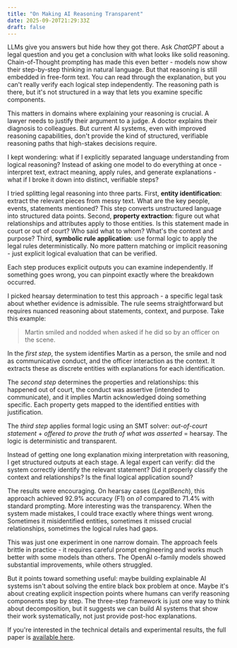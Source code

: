 ```yaml
---
title: "On Making AI Reasoning Transparent"
date: 2025-09-20T21:29:33Z
draft: false
---
```


LLMs give you answers but hide how they got there. Ask _ChatGPT_ about a legal question and you get a conclusion with what looks like solid reasoning. Chain-of-Thought prompting has made this even better - models now show their step-by-step thinking in natural language. But that reasoning is still embedded in free-form text. You can read through the explanation, but you can't really verify each logical step independently. The reasoning path is there, but it's not structured in a way that lets you examine specific components.

This matters in domains where explaining your reasoning is crucial. A lawyer needs to justify their argument to a judge. A doctor explains their diagnosis to colleagues. But current AI systems, even with improved reasoning capabilities, don't provide the kind of structured, verifiable reasoning paths that high-stakes decisions require.

I kept wondering: what if I explicitly separated language understanding from logical reasoning? Instead of asking one model to do everything at once - interpret text, extract meaning, apply rules, and generate explanations - what if I broke it down into distinct, verifiable steps?

I tried splitting legal reasoning into three parts. First, **entity identification**: extract the relevant pieces from messy text. What are the key people, events, statements mentioned? This step converts unstructured language into structured data points. Second, **property extraction**: figure out what relationships and attributes apply to those entities. Is this statement made in court or out of court? Who said what to whom? What's the context and purpose? Third, **symbolic rule application**: use formal logic to apply the legal rules deterministically. No more pattern matching or implicit reasoning - just explicit logical evaluation that can be verified.

Each step produces explicit outputs you can examine independently. If something goes wrong, you can pinpoint exactly where the breakdown occurred.

I picked hearsay determination to test this approach - a specific legal task about whether evidence is admissible. The rule seems straightforward but requires nuanced reasoning about statements, context, and purpose. Take this example:

> Martin smiled and nodded when asked if he did so by an officer on the scene.

In the *first step*, the system identifies Martin as a person, the smile and nod as communicative conduct, and the officer interaction as the context. It extracts these as discrete entities with explanations for each identification.

The *second step* determines the properties and relationships: this happened out of court, the conduct was assertive (intended to communicate), and it implies Martin acknowledged doing something specific. Each property gets mapped to the identified entities with justification.

The *third step* applies formal logic using an SMT solver: _out-of-court statement_ + _offered to prove the truth of what was asserted_ = hearsay. The logic is deterministic and transparent.

Instead of getting one long explanation mixing interpretation with reasoning, I get structured outputs at each stage. A legal expert can verify: did the system correctly identify the relevant statement? Did it properly classify the context and relationships? Is the final logical application sound?

The results were encouraging. On hearsay cases (_LegalBench_), this approach achieved 92.9% accuracy (F1) on _o1_ compared to 71.4% with standard prompting. More interesting was the transparency. When the system made mistakes, I could trace exactly where things went wrong. Sometimes it misidentified entities, sometimes it missed crucial relationships, sometimes the logical rules had gaps.

This was just one experiment in one narrow domain. The approach feels brittle in practice - it requires careful prompt engineering and works much better with some models than others. The OpenAI o-family models showed substantial improvements, while others struggled.

But it points toward something useful: maybe building explainable AI systems isn't about solving the entire black box problem at once. Maybe it's about creating explicit inspection points where humans can verify reasoning components step by step. The three-step framework is just one way to think about decomposition, but it suggests we can build AI systems that show their work systematically, not just provide post-hoc explanations.

If you're interested in the technical details and experimental results, the full paper is [available here](https://arxiv.org/abs/2506.16335).
